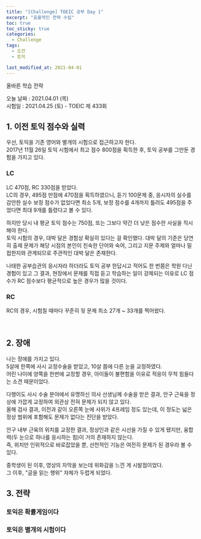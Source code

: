 ```yaml
---
title: "[Challenge] TOEIC 공부 Day 1"
excerpt: "효율적인 전략 수립"
toc: true
toc_sticky: true
categories:
  - Challenge
tags:
  - 도전
  - 토익

last_modified_at: 2021-04-01
---
```


올바른 학습 전략 

오늘 날짜 : 2021.04.01 (목) <br/>
시험일 : 2021.04.25 (토) - TOEIC 제 433회

## 1. 이전 토익 점수와 실력

우선, 토익을 기존 영어와 별개의 시험으로 접근하고자 한다.  
2017년 11월 26일 토익 시험에서 최고 점수 800점을 획득한 후, 토익 공부를 그만둔 경험을 가지고 있다.  

### LC

LC 470점, RC 330점을 받았다.  
LC의 경우, 495점 만점에 470점을 획득하였으니, 듣기 100문제 중, 응시자의 실수를 감안한 실수 보정 점수가 없었다면 최소 5개, 보정 점수를 4개까지 틀려도 495점을 주었다면 최대 9개를 틀렸다고 볼 수 있다.  

하지만 당시 내 평균 토익 점수는 750점, 또는 그보다 약간 더 낮은 점수란 사실을 직시해야 한다.  
토익 시험의 경우, 대박 달은 경험상 확실히 있다는 걸 확인했다.
대박 달의 기준은 당연히 출제 문제가 해당 시점의 본인이 친숙한 단어와 숙어, 그리고 지문 주제와 얼마나 밀접한지와 관계되므로 주관적인 대박 달은 존재한다.  

나태한 공부습관의 응시자라 하더라도 토익 공부 한답시고 적어도 한 번쯤은 학원 다닌 경험이 있고 그 결과, 현장에서 문제를 직접 듣고 학습하는 일이 강제되는 이유로 LC 점수가 RC 점수보다 평균적으로 높은 경우가 많을 것이다.  



### RC

RC의 경우, 시험칠 때마다 꾸준히 뒷 문제 최소 27개 ~ 33개를 찍어왔다.  

<br/>

## 2. 장애

나는 장애를 가지고 있다.  
5살에 한쪽에 사시 교정수술을 받았고, 10살 쯤에 다른 눈을 교정하였다.  
어린 나이에 양쪽을 한번에 교정할 경우, 아이들이 불편함을 이유로 적응이 무척 힘들다는 소견 때문이었다.

다행이도 사시 수술 분야에서 유명하신 의사 선생님께 수술을 받은 결과, 안구 근육을 정상에 가깝게 교정하여 외관상 전혀 문제가 되지 않고 있다.  
올해 검사 결과, 이전과 같이 오른쪽 눈에 사위가 4프레임 정도 있는데, 이 정도는 넓은 정상 범위에 포함해도 문제가 없다는 진단을 받았다.  

안구 내부 근육의 위치를 교정한 결과, 정상인과 같은 시선을 가질 수 있게 됐지만, 융합력(두 눈으로 하나를 응시하는 힘)이 거의 존재하지 않는다.  
즉, 위치만 인위적으로 바로잡았을 뿐, 선천적인 기능은 여전히 문제가 된 경우라 볼 수 있다.  

중학생이 된 이후, 영상의 자막을 보는데 위화감을 느낀 게 시발점이었다.  
그 이후, "글을 읽는 행위" 자체가 두렵게 되었다.  

## 3. 전략

### 토익은 확률게임이다

### 토익은 별개의 시험이다











